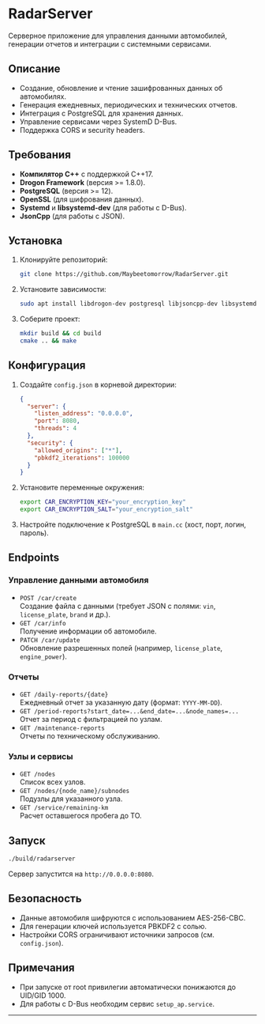 # RadarServer

Серверное приложение для управления данными автомобилей, генерации отчетов и интеграции с системными сервисами.

## Описание
- Создание, обновление и чтение зашифрованных данных об автомобилях.
- Генерация ежедневных, периодических и технических отчетов.
- Интеграция с PostgreSQL для хранения данных.
- Управление сервисами через SystemD D-Bus.
- Поддержка CORS и security headers.

## Требования
- **Компилятор C++** с поддержкой C++17.
- **Drogon Framework** (версия >= 1.8.0).
- **PostgreSQL** (версия >= 12).
- **OpenSSL** (для шифрования данных).
- **Systemd** и **libsystemd-dev** (для работы с D-Bus).
- **JsonCpp** (для работы с JSON).

## Установка
1. Клонируйте репозиторий:
   ```bash
   git clone https://github.com/Maybeetomorrow/RadarServer.git
   ```
2. Установите зависимости:
   ```bash
   sudo apt install libdrogon-dev postgresql libjsoncpp-dev libsystemd-dev openssl
   ```
3. Соберите проект:
   ```bash
   mkdir build && cd build
   cmake .. && make
   ```

## Конфигурация
1. Создайте `config.json` в корневой директории:
   ```json
   {
     "server": {
       "listen_address": "0.0.0.0",
       "port": 8080,
       "threads": 4
     },
     "security": {
       "allowed_origins": ["*"],
       "pbkdf2_iterations": 100000
     }
   }
   ```
2. Установите переменные окружения:
   ```bash
   export CAR_ENCRYPTION_KEY="your_encryption_key"
   export CAR_ENCRYPTION_SALT="your_encryption_salt"
   ```
3. Настройте подключение к PostgreSQL в `main.cc` (хост, порт, логин, пароль).

## Endpoints
### Управление данными автомобиля
- `POST /car/create`  
  Создание файла с данными (требует JSON с полями: `vin`, `license_plate`, `brand` и др.).
- `GET /car/info`  
  Получение информации об автомобиле.
- `PATCH /car/update`  
  Обновление разрешенных полей (например, `license_plate`, `engine_power`).

### Отчеты
- `GET /daily-reports/{date}`  
  Ежедневный отчет за указанную дату (формат: `YYYY-MM-DD`).
- `GET /period-reports?start_date=...&end_date=...&node_names=...`  
  Отчет за период с фильтрацией по узлам.
- `GET /maintenance-reports`  
  Отчеты по техническому обслуживанию.

### Узлы и сервисы
- `GET /nodes`  
  Список всех узлов.
- `GET /nodes/{node_name}/subnodes`  
  Подузлы для указанного узла.
- `GET /service/remaining-km`  
  Расчет оставшегося пробега до ТО.

## Запуск
```bash
./build/radarserver
```

Сервер запустится на `http://0.0.0.0:8080`.

## Безопасность
- Данные автомобиля шифруются с использованием AES-256-CBC.
- Для генерации ключей используется PBKDF2 с солью.
- Настройки CORS ограничивают источники запросов (см. `config.json`).

## Примечания
- При запуске от root привилегии автоматически понижаются до UID/GID 1000.
- Для работы с D-Bus необходим сервис `setup_ap.service`.

---